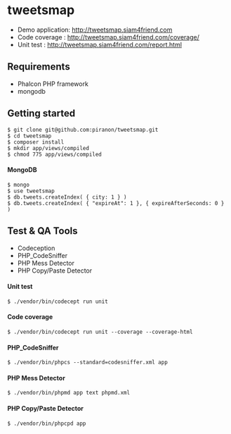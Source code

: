# tweetsmap

- Demo application: http://tweetsmap.siam4friend.com
- Code coverage : http://tweetsmap.siam4friend.com/coverage/
- Unit test : http://tweetsmap.siam4friend.com/report.html

## Requirements

- Phalcon PHP framework
- mongodb


## Getting started

```
$ git clone git@github.com:piranon/tweetsmap.git
$ cd tweetsmap
$ composer install
$ mkdir app/views/compiled
$ chmod 775 app/views/compiled
```

#### MongoDB

```
$ mongo
$ use tweetsmap
$ db.tweets.createIndex( { city: 1 } )
$ db.tweets.createIndex( { "expireAt": 1 }, { expireAfterSeconds: 0 } )
```

## Test & QA Tools

- Codeception
- PHP_CodeSniffer
- PHP Mess Detector
- PHP Copy/Paste Detector


#### Unit test
```
$ ./vendor/bin/codecept run unit
```

#### Code coverage
```
$ ./vendor/bin/codecept run unit --coverage --coverage-html
```

#### PHP_CodeSniffer
```
$ ./vendor/bin/phpcs --standard=codesniffer.xml app
```

#### PHP Mess Detector
```
$ ./vendor/bin/phpmd app text phpmd.xml
```

#### PHP Copy/Paste Detector
```
$ ./vendor/bin/phpcpd app
```
